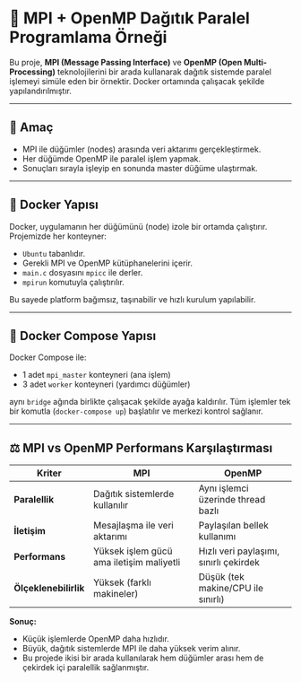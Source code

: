 # 🧠 MPI + OpenMP Dağıtık Paralel Programlama Örneği

Bu proje, **MPI (Message Passing Interface)** ve **OpenMP (Open Multi-Processing)** teknolojilerini bir arada kullanarak dağıtık sistemde paralel işlemeyi simüle eden bir örnektir. Docker ortamında çalışacak şekilde yapılandırılmıştır.

---

## 🎯 Amaç

- MPI ile düğümler (nodes) arasında veri aktarımı gerçekleştirmek.
- Her düğümde OpenMP ile paralel işlem yapmak.
- Sonuçları sırayla işleyip en sonunda master düğüme ulaştırmak.


---

## 🐳 Docker Yapısı

Docker, uygulamanın her düğümünü (node) izole bir ortamda çalıştırır. Projemizde her konteyner:

- `Ubuntu` tabanlıdır.
- Gerekli MPI ve OpenMP kütüphanelerini içerir.
- `main.c` dosyasını `mpicc` ile derler.
- `mpirun` komutuyla çalıştırılır.

Bu sayede platform bağımsız, taşınabilir ve hızlı kurulum yapılabilir.

---

## 🧱 Docker Compose Yapısı

Docker Compose ile:

- 1 adet `mpi_master` konteyneri (ana işlem)
- 3 adet `worker` konteyneri (yardımcı düğümler)

aynı `bridge` ağında birlikte çalışacak şekilde ayağa kaldırılır. Tüm işlemler tek bir komutla (`docker-compose up`) başlatılır ve merkezi kontrol sağlanır.

---

## ⚖️ MPI vs OpenMP Performans Karşılaştırması

| Kriter         | MPI                               | OpenMP                             |
|----------------|------------------------------------|-------------------------------------|
| **Paralellik** | Dağıtık sistemlerde kullanılır     | Aynı işlemci üzerinde thread bazlı |
| **İletişim**   | Mesajlaşma ile veri aktarımı       | Paylaşılan bellek kullanımı        |
| **Performans** | Yüksek işlem gücü ama iletişim maliyetli | Hızlı veri paylaşımı, sınırlı çekirdek |
| **Ölçeklenebilirlik** | Yüksek (farklı makineler)       | Düşük (tek makine/CPU ile sınırlı) |

**Sonuç:**  
- Küçük işlemlerde OpenMP daha hızlıdır.
- Büyük, dağıtık sistemlerde MPI ile daha yüksek verim alınır.
- Bu projede ikisi bir arada kullanılarak hem düğümler arası hem de çekirdek içi paralellik sağlanmıştır.

